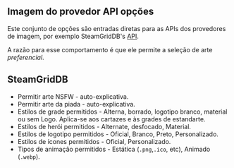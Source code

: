 ## Imagem do provedor API opções

Este conjunto de opções são entradas diretas para as APIs dos provedores de imagem, por exemplo SteamGridDB's [API](https://www.steamgriddb.com/api/v2).

A razão para esse comportamento é que ele permite a seleção de arte *preferencial*.

## SteamGridDB

* Permitir arte NSFW - auto-explicativa.
* Permitir arte da piada - auto-explicativa.
* Estilos de grade permitidos - Alterna, borrado, logotipo branco, material ou sem Logo. Aplica-se aos cartazes e às grades de estandarte.
* Estilos de herói permitidos - Alternate, desfocado, Material.
* Estilos de logotipo permitidos - Oficial, Branco, Preto, Personalizado.
* Estilos de ícones permitidos - Oficial, Personalizado.
* Tipos de animação permitidos - Estática (`.png`,`.ico`, etc), Animado (`.webp`).
